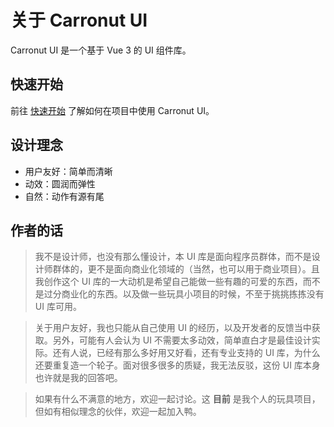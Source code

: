 # 关于 Carronut UI

Carronut UI 是一个基于 Vue 3 的 UI 组件库。

## 快速开始

前往 [快速开始](quick-start) 了解如何在项目中使用 Carronut UI。

## 设计理念

- 用户友好：简单而清晰
- 动效：圆润而弹性
- 自然：动作有源有尾

## 作者的话

> 我不是设计师，也没有那么懂设计，本 UI 库是面向程序员群体，而不是设计师群体的，更不是面向商业化领域的（当然，也可以用于商业项目）。且我创作这个 UI 库的一大动机是希望自己能做一些有趣的可爱的东西，而不是过分商业化的东西。以及做一些玩具小项目的时候，不至于挑挑拣拣没有 UI 库可用。

> 关于用户友好，我也只能从自己使用 UI 的经历，以及开发者的反馈当中获取。另外，可能有人会认为 UI 不需要太多动效，简单直白才是最佳设计实际。还有人说，已经有那么多好用又好看，还有专业支持的 UI 库，为什么还要重复造一个轮子。面对很多很多的质疑，我无法反驳，这份 UI 库本身也许就是我的回答吧。

> 如果有什么不满意的地方，欢迎一起讨论。这 **目前** 是我个人的玩具项目，但如有相似理念的伙伴，欢迎一起加入鸭。
